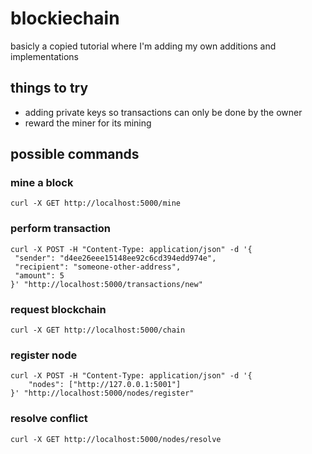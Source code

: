 # blockiechain

basicly a copied tutorial where I'm adding my own additions and implementations

## things to try

 - adding private keys so transactions can only be done by the owner
 - reward the miner for its mining

## possible commands

### mine a block
```
curl -X GET http://localhost:5000/mine
```

### perform transaction
```
curl -X POST -H "Content-Type: application/json" -d '{
 "sender": "d4ee26eee15148ee92c6cd394edd974e",
 "recipient": "someone-other-address",
 "amount": 5
}' "http://localhost:5000/transactions/new"
```

### request blockchain

```
curl -X GET http://localhost:5000/chain
```

### register node

```
curl -X POST -H "Content-Type: application/json" -d '{
    "nodes": ["http://127.0.0.1:5001"]
}' "http://localhost:5000/nodes/register"
```

### resolve conflict

```
curl -X GET http://localhost:5000/nodes/resolve
```